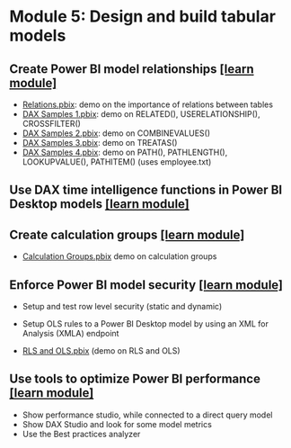 # Module 5: Design and build tabular models

## Create Power BI model relationships [[learn module]](https://learn.microsoft.com/training/modules/create-power-bi-model-relationships)

- [Relations.pbix](/demo/Module-05-assets/Relations.pbix): demo on the importance of relations between tables
- [DAX Samples 1.pbix](/demo/Module-05-assets/DAX%20Samples%201.pbix): demo on RELATED(), USERELATIONSHIP(), CROSSFILTER()
- [DAX Samples 2.pbix](/demo/Module-05-assets/DAX%20Samples%201.pbix): demo on COMBINEVALUES()
- [DAX Samples 3.pbix](/demo/Module-05-assets/DAX%20Samples%201.pbix): demo on TREATAS()
- [DAX Samples 4.pbix](/demo/Module-05-assets/DAX%20Samples%201.pbix): demo on PATH(), PATHLENGTH(), LOOKUPVALUE(), PATHITEM() (uses employee.txt)

## Use DAX time intelligence functions in Power BI Desktop models [[learn module]](https://learn.microsoft.com/training/modules/dax-power-bi-time-intelligence)

## Create calculation groups [[learn module]](https://learn.microsoft.com/training/modules/create-calculation-groups)

- [Calculation Groups.pbix](/demo/Module-05-assets/Calculation%20Groups.pbix) demo on calculation groups

## Enforce Power BI model security [[learn module]](https://learn.microsoft.com/training/modules/enforce-power-bi-model-security)

- Setup and test row level security (static and dynamic)
- Setup OLS rules to a Power BI Desktop model by using an XML for Analysis (XMLA) endpoint

- [RLS and OLS.pbix](/demo/Module-05-assets/RLS%20and%20OLS.pbix) (demo on RLS and OLS)

## Use tools to optimize Power BI performance [[learn module]](https://learn.microsoft.com/training/modules/use-tools-optimize-power-bi-performance)

- Show performance studio, while connected to a direct query model
- Show DAX Studio and look for some model metrics
- Use the Best practices analyzer

